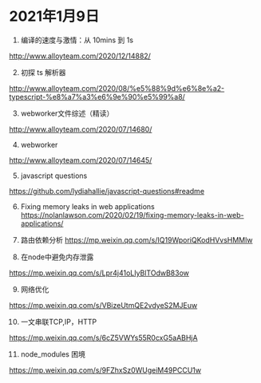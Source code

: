 # 2021年1月9日

1. 编译的速度与激情：从 10mins 到 1s

<http://www.alloyteam.com/2020/12/14882/>

2. 初探 ts 解析器 

<http://www.alloyteam.com/2020/08/%e5%88%9d%e6%8e%a2-typescript-%e8%a7%a3%e6%9e%90%e5%99%a8/>

3. webworker文件综述（精读）

<http://www.alloyteam.com/2020/07/14680/>

4. webworker

<http://www.alloyteam.com/2020/07/14645/>

5. javascript questions

<https://github.com/lydiahallie/javascript-questions#readme>

6. Fixing memory leaks in web applications
<https://nolanlawson.com/2020/02/19/fixing-memory-leaks-in-web-applications/>

7. 路由依赖分析
<https://mp.weixin.qq.com/s/IQ19WporiQKodHVvsHMMlw>

8. 在node中避免内存泄露

<https://mp.weixin.qq.com/s/Lpr4j41oLIyBlTOdwB83ow>

9. 网络优化

<https://mp.weixin.qq.com/s/VBizeUtmQE2vdyeS2MJEuw>

10. 一文串联TCP,IP，HTTP

<https://mp.weixin.qq.com/s/6cZ5VWYs55R0cxG5aABHjA>

11. node_modules 困境

<https://mp.weixin.qq.com/s/9FZhxSz0WUgeiM49PCCU1w>

